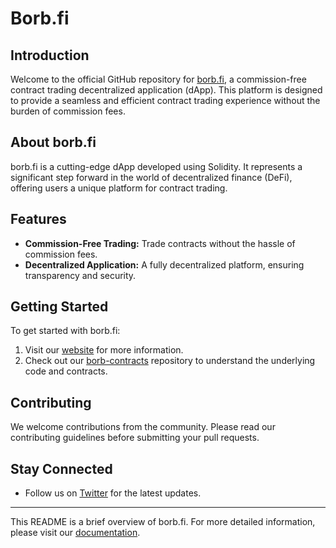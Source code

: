 # Borb.fi

## Introduction
Welcome to the official GitHub repository for [borb.fi](https://borb.fi), a commission-free contract trading decentralized application (dApp). This platform is designed to provide a seamless and efficient contract trading experience without the burden of commission fees.

## About borb.fi
borb.fi is a cutting-edge dApp developed using Solidity. It represents a significant step forward in the world of decentralized finance (DeFi), offering users a unique platform for contract trading.

## Features
- **Commission-Free Trading:** Trade contracts without the hassle of commission fees.
- **Decentralized Application:** A fully decentralized platform, ensuring transparency and security.

## Getting Started
To get started with borb.fi:
1. Visit our [website](https://borb.fi) for more information.
2. Check out our [borb-contracts](https://github.com/borb-fi/borb-contracts) repository to understand the underlying code and contracts.

## Contributing
We welcome contributions from the community. Please read our contributing guidelines before submitting your pull requests.

## Stay Connected
- Follow us on [Twitter](https://twitter.com/borb_fi) for the latest updates.


---

This README is a brief overview of borb.fi. For more detailed information, please visit our [documentation](https://docs.borb.fi/).
